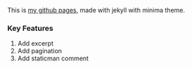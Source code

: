 This is [my github pages](https://farisfebrianto.github.io), made with jekyll with minima theme.

### Key Features

1. Add excerpt
2. Add pagination
3. Add staticman comment
